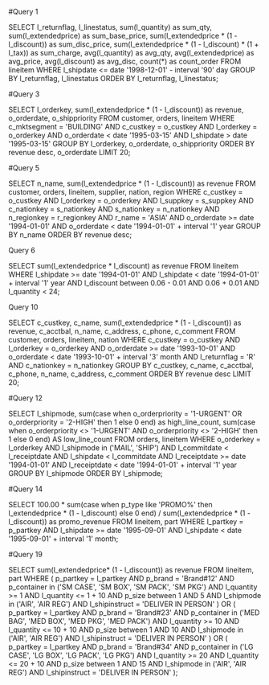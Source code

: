 #Query 1

SELECT
    l_returnflag,
    l_linestatus,
    sum(l_quantity) as sum_qty,
    sum(l_extendedprice) as sum_base_price,
    sum(l_extendedprice * (1 - l_discount)) as sum_disc_price,
    sum(l_extendedprice * (1 - l_discount) * (1 + l_tax)) as sum_charge,
    avg(l_quantity) as avg_qty,
    avg(l_extendedprice) as avg_price,
    avg(l_discount) as avg_disc,
    count(*) as count_order
FROM
    lineitem
WHERE
    l_shipdate <= date '1998-12-01' - interval '90' day
GROUP BY
    l_returnflag,
    l_linestatus
ORDER BY
    l_returnflag,
    l_linestatus;

#Query 3

SELECT
    l_orderkey,
    sum(l_extendedprice * (1 - l_discount)) as revenue,
    o_orderdate,
    o_shippriority
FROM
    customer,
    orders,
    lineitem
WHERE
    c_mktsegment = 'BUILDING'
    AND c_custkey = o_custkey
    AND l_orderkey = o_orderkey
    AND o_orderdate < date '1995-03-15'
    AND l_shipdate > date '1995-03-15'
GROUP BY
    l_orderkey,
    o_orderdate,
    o_shippriority
ORDER BY
    revenue desc,
    o_orderdate
LIMIT 20;

#Query 5

SELECT
    n_name,
    sum(l_extendedprice * (1 - l_discount)) as revenue
FROM
    customer,
    orders,
    lineitem,
    supplier,
    nation,
    region
WHERE
    c_custkey = o_custkey
    AND l_orderkey = o_orderkey
    AND l_suppkey = s_suppkey
    AND c_nationkey = s_nationkey
    AND s_nationkey = n_nationkey
    AND n_regionkey = r_regionkey
    AND r_name = 'ASIA'
    AND o_orderdate >= date '1994-01-01'
    AND o_orderdate < date '1994-01-01' + interval '1' year
GROUP BY
    n_name
ORDER BY
    revenue desc;

Query 6

SELECT
    sum(l_extendedprice * l_discount) as revenue
FROM
    lineitem
WHERE
    l_shipdate >= date '1994-01-01'
    AND l_shipdate < date '1994-01-01' + interval '1' year
    AND l_discount between 0.06 - 0.01 AND 0.06 + 0.01
    AND l_quantity < 24;

Query 10

SELECT
    c_custkey,
    c_name,
    sum(l_extendedprice * (1 - l_discount)) as revenue,
    c_acctbal,
    n_name,
    c_address,
    c_phone,
    c_comment
FROM
    customer,
    orders,
    lineitem,
    nation
WHERE
    c_custkey = o_custkey
    AND l_orderkey = o_orderkey
    AND o_orderdate >= date '1993-10-01'
    AND o_orderdate < date '1993-10-01' + interval '3' month
    AND l_returnflag = 'R'
    AND c_nationkey = n_nationkey
GROUP BY
    c_custkey,
    c_name,
    c_acctbal,
    c_phone,
    n_name,
    c_address,
    c_comment
ORDER BY
    revenue desc
LIMIT 20;

#Query 12

SELECT
    l_shipmode,
    sum(case
        when o_orderpriority = '1-URGENT'
            OR o_orderpriority = '2-HIGH'
            then 1
        else 0
    end) as high_line_count,
    sum(case
        when o_orderpriority <> '1-URGENT'
            AND o_orderpriority <> '2-HIGH'
            then 1
        else 0
    end) AS low_line_count
FROM
    orders,
    lineitem
WHERE
    o_orderkey = l_orderkey
    AND l_shipmode in ('MAIL', 'SHIP')
    AND l_commitdate < l_receiptdate
    AND l_shipdate < l_commitdate
    AND l_receiptdate >= date '1994-01-01'
    AND l_receiptdate < date '1994-01-01' + interval '1' year
GROUP BY
    l_shipmode
ORDER BY
    l_shipmode;

#Query 14

SELECT
    100.00 * sum(case
        when p_type like 'PROMO%'
            then l_extendedprice * (1 - l_discount)
        else 0
    end) / sum(l_extendedprice * (1 - l_discount)) as promo_revenue
FROM
    lineitem,
    part
WHERE
    l_partkey = p_partkey
    AND l_shipdate >= date '1995-09-01'
    AND l_shipdate < date '1995-09-01' + interval '1' month;

#Query 19

SELECT
    sum(l_extendedprice* (1 - l_discount)) as revenue
FROM
    lineitem,
    part
WHERE
    (
        p_partkey = l_partkey
        AND p_brand = 'Brand#12'
        AND p_container in ('SM CASE', 'SM BOX', 'SM PACK', 'SM PKG')
        AND l_quantity >= 1 AND l_quantity <= 1 + 10
        AND p_size between 1 AND 5
        AND l_shipmode in ('AIR', 'AIR REG')
        AND l_shipinstruct = 'DELIVER IN PERSON'
    )
    OR
    (
        p_partkey = l_partkey
        AND p_brand = 'Brand#23'
        AND p_container in ('MED BAG', 'MED BOX', 'MED PKG', 'MED PACK')
        AND l_quantity >= 10 AND l_quantity <= 10 + 10
        AND p_size between 1 AND 10
        AND l_shipmode in ('AIR', 'AIR REG')
        AND l_shipinstruct = 'DELIVER IN PERSON'
    )
    OR
    (
        p_partkey = l_partkey
        AND p_brand = 'Brand#34'
        AND p_container in ('LG CASE', 'LG BOX', 'LG PACK', 'LG PKG')
        AND l_quantity >= 20 AND l_quantity <= 20 + 10
        AND p_size between 1 AND 15
        AND l_shipmode in ('AIR', 'AIR REG')
        AND l_shipinstruct = 'DELIVER IN PERSON'
    );
